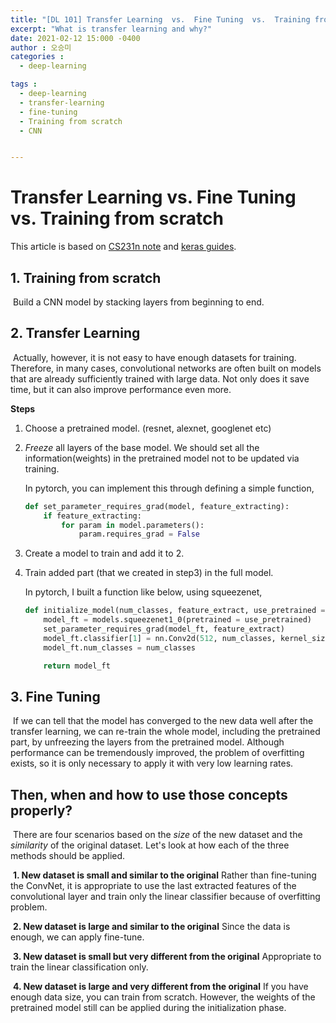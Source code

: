 ```yaml
---
title: "[DL 101] Transfer Learning  vs.  Fine Tuning  vs.  Training from scratch"
excerpt: "What is transfer learning and why?"
date: 2021-02-12 15:000 -0400
author : 오승미
categories :
  - deep-learning

tags :
  - deep-learning
  - transfer-learning
  - fine-tuning
  - Training from scratch
  - CNN


---
```


# Transfer Learning  vs.  Fine Tuning  vs.  Training from scratch

This article is based on [CS231n note](https://cs231n.github.io/transfer-learning/) and [keras guides](https://keras.io/guides/transfer_learning/).



## 1. Training from scratch

​	Build a CNN model by stacking layers from beginning to end.

## 2. Transfer Learning

​	Actually, however, it is not easy to have enough datasets for training. Therefore, in many cases, convolutional networks are often built on models that are already sufficiently trained with large data. Not only does it save time, but it can also improve performance even more.

**Steps**

 1. Choose a pretrained model. (resnet, alexnet, googlenet etc)

 2. *Freeze* all layers of the base model. We should set all the information(weights) in the pretrained model not to be updated via training.

    In pytorch, you can implement this through defining a simple function,

    ```python
    def set_parameter_requires_grad(model, feature_extracting):
        if feature_extracting:
            for param in model.parameters():
                param.requires_grad = False
    ```

 3. Create a model to train and add it to 2.

 4. Train added part (that we created in step3) in the full model.

    In pytorch, I built a function like below, using squeezenet,

    ```python
    def initialize_model(num_classes, feature_extract, use_pretrained = True):
        model_ft = models.squeezenet1_0(pretrained = use_pretrained)
        set_parameter_requires_grad(model_ft, feature_extract)
        model_ft.classifier[1] = nn.Conv2d(512, num_classes, kernel_size = 1, stride = 1)
        model_ft.num_classes = num_classes

        return model_ft
    ```

## 3. Fine Tuning

​	If we can tell that the model has converged to the new data well after the transfer learning, we can re-train the whole model, including the pretrained part, by unfreezing the layers from the pretrained model. Although performance can be tremendously improved, the problem of overfitting exists, so it is only necessary to apply it with very low learning rates.



## Then, when and how to use those concepts properly?

​	There are four scenarios based on the *size* of the new dataset and the *similarity* of the original dataset. Let's look at how each of the three methods should be applied.

​	**1. New dataset is small and similar to the original**  Rather than fine-tuning the ConvNet, it is appropriate to use the last extracted features of the convolutional layer and train only the linear classifier  because of overfitting problem.

​	**2. New dataset is large and similar to the original** Since the data is enough, we can apply fine-tune.

​	**3. New dataset is small but very different from the original**  Appropriate to train the linear classification only.

​	**4. New dataset is large and very different from the original** If you have enough data size, you can train from scratch. However, the weights of the pretrained model still can be applied during the initialization phase.
